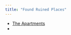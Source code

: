```yaml
---
title: "Found Ruined Places"
---
```


- [The Apartments](BNB-Survival/Ruined%20Places/1.18/Nico's%20Base/The%20Apartments.md)
- 